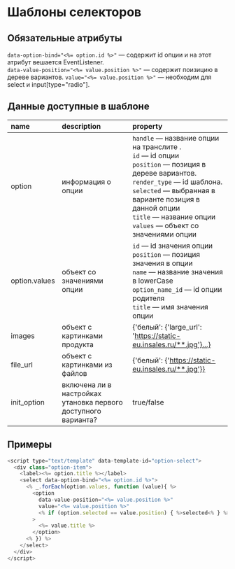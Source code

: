 # Шаблоны селекторов

## Обязательные атрибуты

`data-option-bind="<%= option.id %>"` — содержит id опции и на этот атрибут вешается EventListener.<br>
`data-value-position="<%= value.position %>"` — содержит поизицию в дереве вариантов.
`value="<%= value.position %>"` — необходим для select и input[type="radio"].

## Данные доступные в шаблоне

name      | description | property
:-------- |:----------- | :-------
option  | информация о опции  | `handle` — название опции на транслите \. <br> `id` — id опции <br> `position` — позиция в дереве вариантов.<br> `render_type` — id шаблона. <br> `selected` — выбранная в варианте позиция в данной опции <br> `title` — название опции <br> `values` — объект со значениями опции
option.values     | объект со значениями опции | `id` — id значения опции <br> `position` — позиция значения в опции <br> `name` — название значения в lowerCase <br> `option_name_id` — id опции родителя <br> `title` — имя значения опции
images      | объект с картинками продукта | {'белый': {'large_url': 'https://static-eu.insales.ru/**.jpg'}...}
file_url    | объект с картинками из файлов | {'белый': {'https://static-eu.insales.ru/**.jpg'}}
init_option | включена ли в настройках утановка первого доступного варианта? | true/false

## Примеры

```js
<script type="text/template" data-template-id="option-select">
  <div class="option-item">
    <label><%= option.title %></label>
    <select data-option-bind="<%= option.id %>">
      <% _.forEach(option.values, function (value){ %>
        <option
          data-value-position="<%= value.position %>"
          value="<%= value.position %>"
          <% if (option.selected == value.position) { %>selected<% } %>
        >
          <%= value.title %>
        </option>
      <% }) %>
    </select>
  </div>
</script>
```